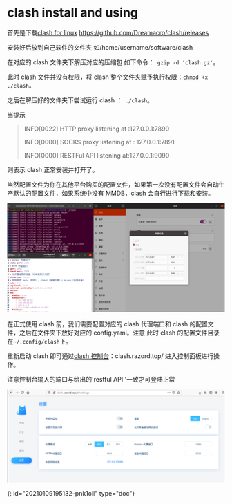 # clash install and using

首先是下载[clash for linux](https://github.com/Dreamacro/clash/releases) https://github.com/Dreamacro/clash/releases

安装好后放到自己软件的文件夹 如/home/username/software/clash

在对应的 clash 文件夹下解压对应的压缩包 如下命令：` gzip -d 'clash.gz'`。

此时 clash 文件并没有权限，将 clash 整个文件夹赋予执行权限：`chmod +x ./clash`。

之后在解压好的文件夹下尝试运行 clash ：` ./clash`。

当提示

> INFO[0022] HTTP proxy listening at :127.0.0.1:7890
>
> INFO[0000] SOCKS proxy listening at : 127.0.0.1:7891
>
> INFO[0000] RESTFul API listening at:127.0.0.1:9090

则表示 clash 正常安装并打开了。


当然配置文件为你在其他平台购买的配置文件，如果第一次没有配置文件会自动生产默认的配置文件，如果系统中没有 MMDB，clash 会自行进行下载和安装。

![image.png](assets/20210109204500-qh3t2y7-image.png)

在正式使用 clash 前，我们需要配置对应的 clash 代理端口和 clash 的配置文件，之后在文件夹下放好对应的 config.yaml。注意  此时 clash 的配置文件目录在`~/.config/clash`下。

重新启动 clash 即可通过[clash 控制台](https://clash.razord.top/#/settings)：clash.razord.top/ 进入控制面板进行操作。

注意控制台输入的端口与给出的'restful API '一致才可登陆正常

![image.png](assets/20210109204451-31nyjyr-image.png)


{: id="20210109195132-pnk1oil" type="doc"}
